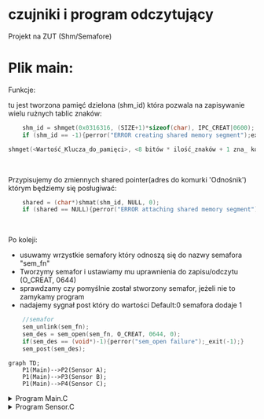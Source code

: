 # czujniki i program odczytujący
Projekt na ZUT (Shm/Semafore)

# Plik main:

Funkcje:

tu jest tworzona pamięć dzielona (shm_id) która pozwala na zapisywanie wielu rużnych tablic znaków:

```C
    shm_id = shmget(0x0316316, (SIZE+1)*sizeof(char), IPC_CREAT|0600);
    if (shm_id == -1){perror("ERROR creating shared memory segment");exit(1);}
```

```C
shmget(<Wartość_Klucza_do_pamięci>, <8 bitów * ilość_znaków + 1 zna_ kończący>, <łączy_Uprawnienia_do_zapisu_i_odczytu>);
```

<br />

Przypisujemy do zmiennych shared pointer(adres do komurki 'Odnośnik') którym będziemy się posługiwać:

```C
    shared = (char*)shmat(shm_id, NULL, 0);
    if (shared == NULL){perror("ERROR attaching shared memory segment");exit(1);}
```

<br />

Po koleji:
+ usuwamy wrzystkie semafory który odnoszą się do nazwy semafora "sem_fn"
+ Tworzymy semafor i ustawiamy mu uprawnienia do zapisu/odczytu (O_CREAT, 0644)
+ sprawdzamy czy pomyślnie został stworzony semafor, jeżeli nie to zamykamy program
+ nadajemy sygnał post który do wartości Default:0 semafora dodaje 1

```C
    //semafor
    sem_unlink(sem_fn);
    sem_des = sem_open(sem_fn, O_CREAT, 0644, 0);
    if(sem_des == (void*)-1){perror("sem_open failure");_exit(-1);}
    sem_post(sem_des);
```


```mermaid
graph TD;
    P1(Main)-->P2(Sensor A);
    P1(Main)-->P3(Sensor B);
    P1(Main)-->P4(Sensor C);
```

<details><summary>Program Main.C</summary>


Po uruchomieniu programu:
+ Wpisujemy PID czujników aby uzyskać status ich aktywności
+ następnie nasz program odświeża co 1 sekundę parametry z czujników

```Bash
USER@DESKTOP-ABC123:~/projekt$ ./p1
podaj pid sensora A: 12109
podaj pid sensora B: 12134
podaj pid sensora C: 12165
----status----
sensorA: Status: 1       val: 0
sensorB: Status: 1       val: 0
sensorC: Status: 1       val: 0
```
</details>

<details><summary>Program Sensor<n>.C</summary>
    
Po uruchomieniu programu wyświetla się PID programu który trzeba przepisać do programu main aby uzystać status z czujników
    <b>nie trzeba podawać PID aby program Main odczytywał wartość</b>

```Bash
USER@DESKTOP-ABC123:~/projekt$ ./p2
-----------Sensor A----------PID:        pid: 12109
podaj wartość: 10
Wartość zapisana:
```

Program działa w pętli i przy każdej zmianie wartości pyta się o ponowne podanie wartości.
    
</details>
